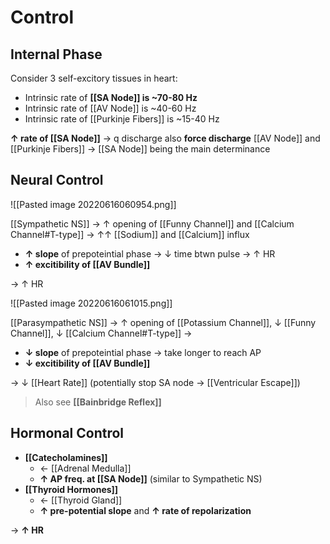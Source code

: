 # Control
## Internal Phase
Consider 3 self-excitory tissues in heart:
- Intrinsic rate of **[[SA Node]] is ~70-80 Hz**
- Intrinsic rate of [[AV Node]] is ~40-60 Hz
- Intrinsic rate of [[Purkinje Fibers]] is ~15-40 Hz

**↑ rate of [[SA Node]]** → q discharge also **force discharge** [[AV Node]] and [[Purkinje Fibers]] → [[SA Node]] being the main determinance

## Neural Control

![[Pasted image 20220616060954.png]]

[[Sympathetic NS]] → ↑ opening of [[Funny Channel]] and [[Calcium Channel#T-type]] → ↑↑ [[Sodium]] and [[Calcium]] influx
- **↑ slope** of prepoteintial phase → ↓ time btwn pulse → ↑ HR
- **↑ excitibility of [[AV Bundle]]**

→ ↑ HR

![[Pasted image 20220616061015.png]]

[[Parasympathetic NS]] → ↑ opening of [[Potassium Channel]], ↓ [[Funny Channel]], ↓ [[Calcium Channel#T-type]] →
- **↓ slope** of prepoteintial phase → take longer to reach AP 
- **↓ excitibility of [[AV Bundle]]**

→ ↓ [[Heart Rate]] (potentially stop SA node → [[Ventricular Escape]])

> Also see **[[Bainbridge Reflex]]**

## Hormonal Control
- **[[Catecholamines]]**
	- ← [[Adrenal Medulla]]
	- **↑ AP freq. at [[SA Node]]** (similar to Sympathetic NS)
- **[[Thyroid Hormones]]**
	- ← [[Thyroid Gland]]
	- **↑ pre-potential slope** and **↑ rate of repolarization**

→ **↑ HR**